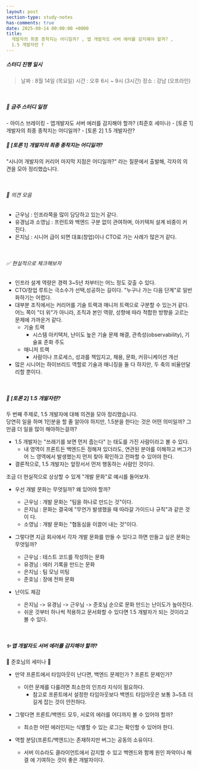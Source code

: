 ```yaml
---
layout: post
section-type: study-notes
has-comments: true
date: 2025-08-14 00:00:00 +0000
title:
  개발자의 최종 종착지는 어디일까? , 앱 개발자도 서버 에러를 감지해야 할까? ,
  1.5 개발자란 ?
---
```


<h5> 스터디 진행 일시</h5>
<blockquote>날짜 : 8월 14일 (목요일)    
시간 : 오후 6시 ~ 9시 (3시간)   
장소 : 강남 (오프라인)
</blockquote>

<br>

<h5> 🔧 금주 스터디 일정 </h5>
- 아이스 브레이킹
- 앱개발자도 서버 에러를 감지해야 할까? (최준호 세미나)
- [토론 1] 개발자의 최종 종착지는 어디일까? 
- [토론 2] 1.5 개발자란?

<br>

<h5> 🐥 [토론 1] 개발자의 최종 종착지는 어디일까? </h5>

"시니어 개발자의 커리어 마지막 지점은 어디일까?" 라는 질문에서 출발해, 각자의 의
견을 모아 정리했습니다.

<br>

<h6>🐾 의견 모음</h6>

- 근우님 : 인프라쪽을 많이 담당하고 있는거 같다.
- 유경님과 소영님 : 프런트와 백엔드 구분 없이 관여하며, 아키텍처 설계 비중이 커
  진다.
- 은지님 : 시니어 급이 되면 대표(창업)이나 CTO로 가는 사례가 많은거 같다.

<br>

<h6>✅ 현실적으로 체크해보자</h6>

- 인프라 설계 역량은 경력 3~5년 차부터는 어느 정도 갖출 수 있다.
- CTO/창업 루트는 극소수가 선택,성공하는 길이다. "누구나 가는 다음 단계"로 일반
  화하기는 어렵다.
- 대부분 조직에서는 커리어를 기술 트랙과 매니저 트랙으로 구분할 수 있는거 같다.
  어느 쪽이 "더 위"가 아니라, 조직과 본인 역량, 성향에 따라 적합한 방향을 고르는
  문제에 가까운거 같다.
  - 기술 트랙
    - 시스템 아키텍처, 난이도 높은 기술 문제 해결, 관측성(observability), 기술표
      준화 주도
  - 매니저 트랙
    - 사람이나 프로세스, 성과를 책임지고, 채용, 문화, 커뮤니케이션 개선
- 많은 시니어는 하이브리드 역할로 기술과 매니징을 둘 다 하지만, 두 축의 비율만달
  리할 뿐이다.

<br>

<h5> 🐥 [토론 2] 1.5 개발자란? </h5>

두 번째 주제로, 1.5 개발자에 대해 의견을 모아 정리했습니다.  
당연히 일을 하며 1인분을 할 줄 알아야 하지만, 1.5분을 한다는 것은 어떤 의미일까?
그만큼 더 일을 많이 해야하는걸까?

- 1.5 개발자는 "쓰래기를 보면 먼저 줍는다" 는 태도를 가진 사람이라고 볼 수 있다.
  - 내 영역이 프론트든 백엔드든 정해져 있더라도, 연관된 분야를 이해하고 버그가어
    느 영역에서 발생했는지 먼저 찾아 확인하고 전파할 수 있어야 한다.
- 결론적으로, 1.5 개발자는 앞장서서 먼저 행동하는 사람인 것이다.

조금 더 현실적으로 상상할 수 있게 "개발 문화"로 예시를 들어보자.

- 우선 개발 문화는 무엇일까? 왜 있어야 할까?

  - 근우님 : 개발 문화는 "팀을 하나로 만드는 것"이다.
  - 은지님 : 문화는 결국에 "무언가 발생했을 때 따라갈 가이드나 규칙"과 같은 것이
    다.
  - 소영님 : 개발 문화는 "협동심을 이끌어 내는 것"이다.

- 그렇다면 지금 회사에서 각자 개발 문화를 만들 수 있다고 하면 만들고 싶은 문화는
  무엇일까?

  - 근우님 : 테스트 코드를 작성하는 문화
  - 유경님 : 에러 기록을 만드는 문화
  - 은지님 : 팀 모닝 미팅
  - 준호님 : 장애 전파 문화

- 난이도 체감
  - 은지님 -> 유경님 -> 근우님 -> 준호님 순으로 문화 만드는 난이도가 높아진다.
  - 쉬운 것부터 하나씩 적용하고 문서화할 수 있다면 1.5 개발자가 되는 것이라고 볼
    수 있다.

<br>

<h5> ✨ 앱 개발자도 서버 에러를 감지해야 할까? </h5>
🙌 준호님의 세미나 🙌

- 만약 프론트에서 타임아웃이 난다면, 백엔드 문제인가 ? 프론트 문제인가?

  - 이런 문제를 다룰려면 최소한의 인프라 지식이 필요하다.
    - 참고로 프론트에서 설정한 타임아웃보다 백엔드 타임아웃은 보통 3~5초 더 길게
      잡는 것이 안전하다.

- 그렇다면 프론트/백엔드 모두, 서로의 에러를 어디까지 볼 수 있어야 할까?

  - 최소한 어떤 에러인지는 식별할 수 있는 로그는 확인할 수 있어야 한다.

- 역할 분담(프론트/백엔드)는 존재하지만 버그는 공동의 소유이다.
  - 서버 이슈라도 클라이언트에서 감지할 수 있고 백엔드와 함께 원인 파악이나 해결
    에 기여하는 것이 좋은 개발자이다.

<br>
